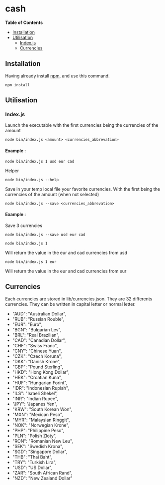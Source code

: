 # cash

**Table of Contents**

- [Installation](#installation)
- [Utilisation](#utilisation)
  - [Index.js](#index.js)
  - [Currencies](#currencies)

## Installation

Having already install [npm](https://docs.npmjs.com/getting-started/installing-node), and use this command.

```
npm install
```

## Utilisation

### Index.js

Launch the executable with the first currencies being the currencies of the amount
```
node bin/index.js <amount> <currencies_abbrevation>
```

#### Example :
```
node bin/index.js 1 usd eur cad
```

Helper
```
node bin/index.js --help
```

Save in your temp local file your favorite currencies. With the first being the currencies of the amount (when not selected)
```
node bin/index.js --save <currencies_abbrevation>
```

#### Example :
Save 3 currencies
```
node bin/index.js --save usd eur cad
```

```
node bin/index.js 1
```
Will return the value in the eur and cad currencies from usd

```
node bin/index.js 1 eur
```
Will return the value in the eur and cad currencies from eur

## Currencies

Each currencies are stored in lib/currencies.json. They are 32 differents currencies. They can be written in capital letter or normal letter.

* "AUD": "Australian Dollar",
* "RUB": "Russian Rouble",
* "EUR": "Euro",
* "BGN": "Bulgarian Lev",
* "BRL": "Real Brazilian",
* "CAD": "Canadian Dollar",
* "CHF": "Swiss Franc",
* "CNY": "Chinese Yuan",
* "CZK": "Czech Koruna",
* "DKK": "Danish Krone",
* "GBP": "Pound Sterling",
* "HKD": "Hong Kong Dollar",
* "HRK": "Croatian Kuna",
* "HUF": "Hungarian Forint",
* "IDR": "Indonesian Rupiah",
* "ILS": "Israeli Shekel",
* "INR": "Indian Rupee",
* "JPY": "Japanes Yen",
* "KRW": "South Korean Won",
* "MXN": "Mexican Peso",
* "MYR": "Malaysian Ringgit",
* "NOK": "Norwegian Krone",
* "PHP": "Philippine Peso",
* "PLN": "Polish Zloty",
* "RON": "Romanian New Leu",
* "SEK": "Swedish Krona",
* "SGD": "Singapore Dollar",
* "THB": "Thai Baht",
* "TRY": "Turkish Lira",
* "USD": "US Dollar",
* "ZAR": "South African Rand",
* "NZD": "New Zealand Dollar"